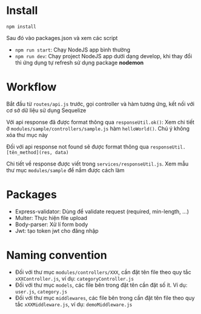 # Install

`npm install`

Sau đó vào packages.json và xem các script
* `npm run start`: Chạy NodeJS app bình thường
* `npm run dev`: Chạy project NodeJS app dưới dạng develop, khi thay đổi thì ứng dụng tự refresh sử dụng package **nodemon**

# Workflow
Bắt đầu từ `routes/api.js` trước, gọi controller và hàm tương ứng, kết nối với cơ sở dữ liệu sử dụng Sequelize

Với api response đã được format thông qua `responseUtil.ok()`: Xem chi tiết ở `modules/sample/controllers/sample.js` hàm `helloWorld()`. Chú ý không xóa thư mục này

Đối với api response not found sẽ được format thông qua `responseUtil.[tên_method](res, data)`

Chi tiết về response được viết trong `services/responseUtil.js`. Xem mẫu thư mục `modules/sample` để nắm được cách làm

# Packages
* Express-validator: Dùng để validate request (required, min-length, ...)
* Multer: Thực hiện file upload
* Body-parser: Xử lí form body
* Jwt: tạo token jwt cho đăng nhập

# Naming convention
* Đối với thư mục `modules/controllers/XXX`, cần đặt tên file theo quy tắc `xXXController.js`, ví dụ: `categoryController.js`
* Đối với thư mục `models`, các file bên trong đặt tên cần đặt số ít. Ví dụ: `user.js`, `category.js`
* Đối với thư mục `middlewares`, các file bên trong cần đặt tên file theo quy tắc `xXXMiddleware.js`, ví dụ: `demoMiddleware.js`